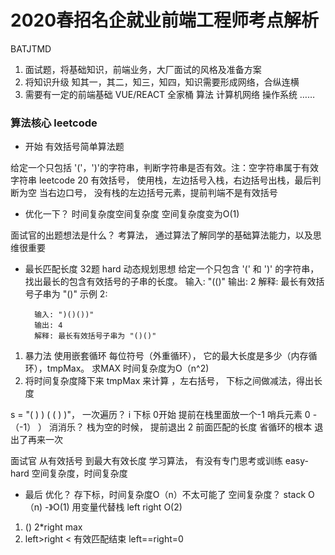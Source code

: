 # 2020春招名企就业前端工程师考点解析

BATJTMD
1. 面试题，将基础知识，前端业务，大厂面试的风格及准备方案
2. 将知识升级 知其一，其二，知三，知四，知识需要形成网络，合纵连横
3. 需要有一定的前端基础 VUE/REACT 全家桶 算法 计算机网络 操作系统 ……

### 算法核心  leetcode 

- 开始 有效括号简单算法题

给定一个只包括 '('，')'的字符串，判断字符串是否有效。注：空字符串属于有效字符串
leetcode 20 
    有效括号， 使用栈，左边括号入栈，右边括号出栈，最后判断为空
    当右边口号， 没有栈的左边括号元素，提前判端不是有效括号

- 优化一下？
    时间复杂度空间复杂度
    空间复杂度变为O(1)

面试官的出题想法是什么？
考算法， 通过算法了解同学的基础算法能力，以及思维很重要


- 最长匹配长度
32题 hard
动态规划思想
        给定一个只包含 '(' 和 ')' 的字符串，找出最长的包含有效括号的子串的长度。
        输入: "(()"
        输出: 2
        解释: 最长有效括号子串为 "()"
        示例 2:

        输入: ")()())"
        输出: 4
        解释: 最长有效括号子串为 "()()"
1. 暴力法
使用嵌套循环 每位符号（外重循环）， 它的最大长度是多少（内存循环），tmpMax。
求MAX
时间复杂度为O（n^2)
2. 将时间复杂度降下来
tmpMax 来计算 ，左右括号， 下标之间做减法，得出长度

s = "( ) ) ( ( ) )"，
一次遍历？ i 下标 0开始
提前在栈里面放一个-1 哨兵元素 0 - （-1）
） 消消乐？ 栈为空的时候， 提前退出 2 前面匹配的长度
省循环的根本 退出了再来一次

面试官 从有效括号 到最大有效长度
学习算法， 有没有专门思考或训练 easy-hard
空间复杂度，时间复杂度

- 最后
优化？  存下标，时间复杂度O（n）不太可能了 
空间复杂度？ stack O（n) -》O(1)
用变量代替栈 left right O(2)
1. () 2*right max
2. left>right    < 有效匹配结束 left==right=0


